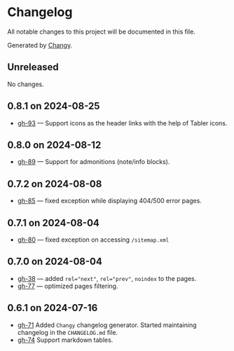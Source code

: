 # Changelog

All notable changes to this project will be documented in this file.

Generated by [Changy](https://github.com/Tiendil/changy/tree/main).

## Unreleased

No changes.

## 0.8.1 on 2024-08-25

- [gh-93](https://github.com/Tiendil/brigid/issues/93) — Support icons as the header links with the help of Tabler icons.

## 0.8.0 on 2024-08-12

- [gh-89](https://github.com/Tiendil/brigid/issues/89) — Support for admonitions (note/info blocks).

## 0.7.2 on 2024-08-08

- [gh-85](https://github.com/Tiendil/brigid/issues/85) — fixed exception while displaying 404/500 error pages.

## 0.7.1 on 2024-08-04

- [gh-80](https://github.com/Tiendil/brigid/issues/80) — fixed exception on accessing `/sitemap.xml`

## 0.7.0 on 2024-08-04

- [gh-38](https://github.com/Tiendil/brigid/issues/38) — added `rel="next"`, `rel="prev"`, `noindex` to the pages.
- [gh-77](https://github.com/Tiendil/brigid/issues/77) — optimized pages filtering.

## 0.6.1 on 2024-07-16

- [gh-71](https://github.com/Tiendil/brigid/issues/71) Added `Changy` changelog generator. Started maintaining changelog in the `CHANGELOG.md` file.
- [gh-74](https://github.com/Tiendil/brigid/issues/74) Support markdown tables.